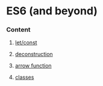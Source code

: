 # ES6 (and beyond)

### Content

1. [let/const](./1_let_const/)

2. [deconstruction](./2_deconstruction/)

3. [arrow function](./3_arrow_functions)

4. [classes](./4_classes)
 
 